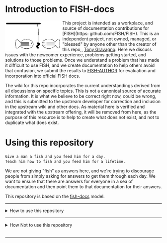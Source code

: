 # Introduction to FISH-docs

<img align="left" src="logo1.jpg" />This project is intended as a workplace, and source of documentation contributions for [FISH](https: github.com/FISH/FISH). This is an independent project, not owned, managed, or "blessed" by anyone other than the creator of this repo,, [Tony Gravagno](https://github.com/TonyGravagno). Here we discuss issues with the newcomer experience, problems getting started, and solutions to those problems. Once we understand a problem that has made it difficult to use FISH, and we create documentation to help others avoid that confusion, we submit the results to [FISH-AUTHOR](https://github.com/FISH-AUTHOR) for evaluation and incorporation into official FISH docs.

The wiki for this repo incorporates the current understandings derived from all discussions on specific topics. This is not a canonical source of accurate information. It is what we believe to be correct right now, could be wrong, and this is submitted to the upstream developer for correction and inclusion in the upstream wiki and other docs. As material here is verified and integrated with the upstream offering, it will be removed from here, as the purpose of this resource is to help to create what does not exist, and not to duplicate what does exist.

# Using this repository

    Give a man a fish and you feed him for a day.
    Teach him how to fish and you feed him for a lifetime.

We are not giving "fish" as answers here, and we're trying to discourage people from simply asking for answers to get them through each day. We want to ensure that there are answers for everyone in a sea of documentation and then point them to that documentation for their answers.

This repository is based on the [fish-docs](https://github.com/TonyGravagno/fish-docs) model.

<hr/>
<details><summary>How to use this repository</summary>

<br/>

This [fish-docs](https://github.com/TonyGravagno/fish-docs) repo is for discussion about newcomer issues, getting started, the onboarding experience, and daily challenges. Your goal here is to improve the documentation so that it answers your question. You are <b>giving</b> your time toward that goal.

When creating a new Issue, there are two templates, the Question template and the Answer template.

<details><summary>Asking Questions</summary>
<br/>
Create an Issue here using the Question template if you believe specific information is difficult to find or not organized well. Discussion about these issues will lead to changes in the local wiki. The goal is to start with "this is difficult to understand", and end with "we now have a clear explanation".

Your purpose here, when you ask a question, is not just to get an answer, but to point out that information is difficult to find on the topic. Tell us where you have looked and why existing text is inadequate. If you do not verify that you have read existing documentation, your Issue may earn the red RTFM label.

### Constructing a good query
Rather than posting a "half-baked" question, please take some time to construct a well-formed question. Collect your questions in some note-taking tool, then research the topic. Gather related links - like where you expect to find answers but did not, and where you found partial answers. When you have done your homework, check your notes for clarity, and then create an Issue here.

</details>
<br/>

<details><summary>Answering Questions and Providing New Information</summary>
<br/>
You do not need to be a newbie to post an Issue here. If you are an expert with this software, you have insight into "I wish I knew this when I got started", and that is valuable to others. Please create an Issue here using the Answer template, to describe a concept and explain something that you know which is not present or not clear in the official documentation.

Please also contribute your knowledge in response to open Issues/questions. If you are going to tell someone to RTFM, you must link to the FM where the specific answer is found. If you cannot do that, then the point is verified that the answer is not clear or easy to find. That is the whole point of this resource.

Your objective here, when you answer a question, is not just to provide an answer. We love StackOverflow and related Q&A sites. This is not a resource for basic Q&A. Your objective here is to provide some insight that explains where you got your information, or how you learned the solution, and what others can do to improve their understanding in this area. Simple answers are helpful but the goal of this fish-docs repo is to help people to understand the topics, and to be aware of valued information resources, so that they can answer other questions in the same area without constant reference back to forums, chat, and other channels.

Don't worry about being eloquent in responses, formatting, or about creating wiki content. The focus is to identify issues with newcomer "onboarding", and to gather information to minimize those issues. From there anyone can translate wisdom from threada into new and enhanced wiki content. However, do feel free to propose wiki text in Issue comments with or without formatting for others to critique. The owner of this repo accepts responsibility for wiki updates on this repo, and the wiki itself might be opened for PR's.
</details>

</details>
<hr/>

<details><summary>How Not to use this repository</summary>
<br/>
<p>
Your goal is not just to <b>take</b> an answer. This is not a dumping ground for "just tell me what I want to know" Q&A. Simple Q&A discussions do not fit the purpose of this resource. For a quick answer, use all of the other resources in the world that are available, including forums, chat, blogs, sites in the StackOverflow network, etc.
</p>
<p>
This is not a place to report issues with the FISH software. To be clear, in this repo we don't care about functionality that is broken, we do care about features that are undocumented or under-documented. Also, once documentation is published by the author, fixing it is in their realm. For example, posting here that "the doc has a typo" will not result in a doc fix. However, this is a good place for "what are all of the flags that can be used with Foo ... that info is not on doc page ...docs/foo...".
</p>
</details>
<br/>
<hr/>
